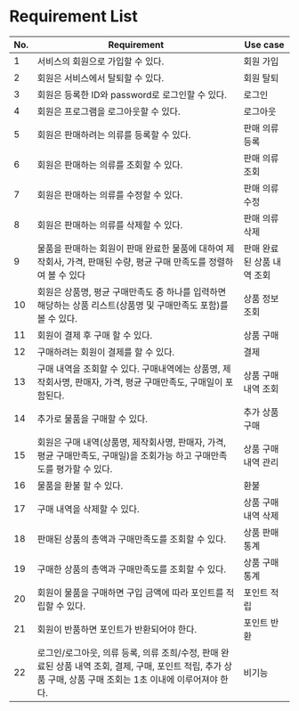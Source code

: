 # Requirement List

| No. | Requirement | Use case |
| --- | --- | --- |
| 1 | 서비스의 회원으로 가입할 수 있다. | 회원 가입 |
| 2 | 회원은 서비스에서 탈퇴할 수 있다. | 회원 탈퇴 |
| 3 | 회원은 등록한 ID와 password로 로그인할 수 있다. | 로그인 |
| 4 | 회원은 프로그램을 로그아웃할 수 있다. | 로그아웃 |
| 5 | 회원은 판매하려는 의류를 등록할 수 있다. | 판매 의류 등록 |
| 6 | 회원은 판매하는 의류를 조회할 수 있다. | 판매 의류 조회 |
| 7 | 회원은 판매하는 의류를 수정할 수 있다. | 판매 의류 수정 |
| 8 | 회원은 판매하는 의류를 삭제할 수 있다. | 판매 의류 삭제 |
| 9 | 물품을 판매하는 회원이 판매 완료한 물품에 대하여 제작회사, 가격, 판매된 수량, 평균 구매 만족도를 정렬하여 볼 수 있다 | 판매 완료된 상품 내역 조회 |
| 10 | 회원은 상품명, 평균 구매만족도 중 하나를 입력하면 해당하는 상품 리스트(상품명 및 구매만족도 포함)를 볼 수 있다. | 상품 정보 조회 |
| 11 | 회원이 결제 후 구매 할 수 있다. | 상품 구매 |
| 12 | 구매하려는 회원이 결제를 할 수 있다. | 결제 |
| 13 | 구매 내역을 조회할 수 있다. 구매내역에는 상품명, 제작회사명, 판매자, 가격, 평균 구매만족도, 구매일이 포함된다. | 상품 구매 내역 조회 |
| 14 | 추가로 물품을 구매할 수 있다. | 추가 상품 구매 |
| 15 | 회원은 구매 내역(상품명, 제작회사명, 판매자, 가격, 평균 구매만족도, 구매일)을 조회가능 하고 구매만족도를 평가할 수 있다. | 상품 구매 내역 관리 |
| 16 | 물품을 환불 할 수 있다. | 환불 |
| 17 | 구매 내역을 삭제할 수 있다. | 상품 구매 내역 삭제 |
| 18 | 판매된 상품의 총액과 구매만족도를 조회할 수 있다. | 상품 판매 통계 |
| 19 | 구매한 상품의 총액과 구매만족도를 조회할 수 있다. | 상품 구매 통계 |
| 20 | 회원이 물품을 구매하면 구입 금액에 따라 포인트를 적립할 수 있다. | 포인트 적립 |
| 21 | 회원이 반품하면 포인트가 반환되어야 한다. | 포인트 반환 |
| 22 | 로그인/로그아웃, 의류 등록, 의류 조희/수정, 판매 완료된 상품 내역 조회, 결제, 구매, 포인트 적립, 추가 상품 구매, 상품 구매 조회는 1초 이내에 이루어져야 한다. | 비기능 |
